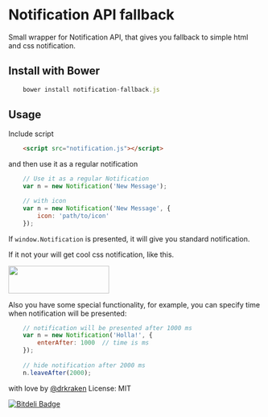 # Notification API fallback

Small wrapper for Notification API, that gives you fallback to simple html and css notification.

## Install with Bower

```JavaScript
	bower install notification-fallback.js
```

## Usage

Include script 
```HTML
    <script src="notification.js"></script>
```
and then use it as a regular notification

```javascript
	// Use it as a regular Notification
	var n = new Notification('New Message');

	// with icon
	var n = new Notification('New Message', {
		icon: 'path/to/icon'
	});
```

If `window.Notification` is presented, it will give you standard notification.

If it not your will get cool css notification, like this.

<img src='http://i62.tinypic.com/2e3tshz.jpg' width='200' height='55'>

Also you have some special functionality, for example, you can specify time when notification will be presented:

```javascript
	// notification will be presented after 1000 ms
	var n = new Notification('Holla!', {
		enterAfter: 1000  // time is ms
	}); 
	
	// hide notification after 2000 ms
	n.leaveAfter(2000);
```
with love by [@drkraken](https://github.com/drKraken)
License: MIT


[![Bitdeli Badge](https://d2weczhvl823v0.cloudfront.net/drKraken/notification-fallback.js/trend.png)](https://bitdeli.com/free "Bitdeli Badge")

